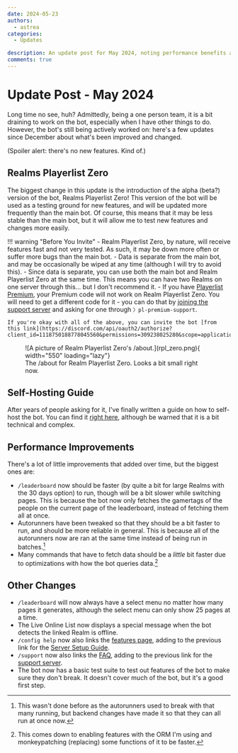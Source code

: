 ```yaml
---
date: 2024-05-23
authors:
  - astrea
categories:
  - Updates

description: An update post for May 2024, noting performance benefits and feature tweaks.
comments: true
---
```


# Update Post - May 2024

Long time no see, huh? Admittedly, being a one person team, it is a bit draining to work on the bot, especially when I have other things to do. However, the bot's still being actively worked on: here's a few updates since December about what's been improved and changed.

<!-- more -->

(Spoiler alert: there's no new features. Kind of.)

## Realms Playerlist Zero

The biggest change in this update is the introduction of the alpha (beta?) version of the bot, Realms Playerlist Zero! This version of the bot will be used as a testing ground for new features, and will be updated more frequently than the main bot. Of course, this means that it may be less stable than the main bot, but it will allow me to test new features and changes more easily.

!!! warning "Before You Invite"
    - Realm Playerlist Zero, by nature, will receive features fast and not very tested. As such, it may be down more often or suffer more bugs than the main bot.
    - Data is separate from the main bot, and may be occasionally be wiped at any time (although I will try to avoid this).
    - Since data is separate, you can use both the main bot and Realm Playerlist Zero at the same time. This means you can have two Realms on one server through this... but I don't recommend it.
    - If you have [Playerlist Premium](premium.md), your Premium code will not work on Realm Playerlist Zero. You will need to get a different code for it - you can do that by [joining the support server](https://discord.gg/NSdetwGjpK) and asking for one through `〉pl-premium-support`.

    If you're okay with all of the above, you can invite the bot [from this link](https://discord.com/api/oauth2/authorize?client_id=1118750188778045560&permissions=309238025280&scope=applications.commands%20bot).

<figure markdown>
  ![A picture of Realm Playerlist Zero's /about.](rpl_zero.png){ width="550" loading="lazy"}
  <figcaption>The /about for Realm Playerlist Zero. Looks a bit small right now.</figcaption>
</figure>

## Self-Hosting Guide

After years of people asking for it, I've finally written a guide on how to self-host the bot. You can find it [right here](self_hosting.md), although be warned that it is a bit technical and complex.

## Performance Improvements

There's a lot of little improvements that added over time, but the biggest ones are:
- `/leaderboard` now should be faster (by quite a bit for large Realms with the 30 days option) to run, though will be a bit slower while switching pages. This is because the bot now only fetches the gamertags of the people on the current page of the leaderboard, instead of fetching them all at once.
- Autorunners have been tweaked so that they should be a bit faster to run, and should be more reliable in general. This is because all of the autorunners now are ran at the same time instead of being run in batches.[^1]
- Many commands that have to fetch data should be a *little* bit faster due to optimizations with how the bot queries data.[^2]

## Other Changes

- `/leaderboard` will now always have a select menu no matter how many pages it generates, although the select menu can only show 25 pages at a time.
- The Live Online List now displays a special message when the bot detects the linked Realm is offline.
- `/config help` now also links the [features page](features.md), adding to the previous link for the [Server Setup Guide](server_setup.md).
- `/support` now also links the [FAQ](faq.md), adding to the previous link for the [support server](https://discord.gg/NSdetwGjpK).
- The bot now has a basic test suite to test out features of the bot to make sure they don't break. It doesn't cover much of the bot, but it's a good first step.

[^1]: This wasn't done before as the autorunners used to break with that many running, but backend changes have made it so that they can all run at once now.
[^2]: This comes down to enabling features with the ORM I'm using and monkeypatching (replacing) some functions of it to be faster.